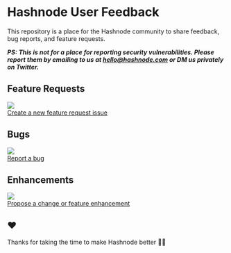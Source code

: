# Hashnode User Feedback

This repository is a place for the Hashnode community to share feedback, bug reports, and feature requests. 

***PS: This is not for a place for reporting security vulnerabilities. Please report them by emailing to us at hello@hashnode.com or DM us privately on Twitter.***

## Feature Requests

[![](https://media.giphy.com/media/E0cyxhawhe9dm/200w_d.gif)  
Create a new feature request issue](https://github.com/Hashnode/user-feedback/issues/new?assignees=&labels=&template=feature_request.md&title=)  

## Bugs

[![](https://media.giphy.com/media/t7MWRoExDRF72/200w_d.gif)  
Report a bug](https://github.com/Hashnode/user-feedback/issues/new?assignees=&labels=bug&template=bug_report.md&title=)

## Enhancements

[![](https://media.giphy.com/media/nR4L10XlJcSeQ/giphy-downsized.gif)  
Propose a change or feature enhancement](https://github.com/Hashnode/user-feedback/issues/new?assignees=&labels=enhancement&template=feature-enhancement.md&title=)

## ❤️
Thanks for taking the time to make Hashnode better 🙌🍺
